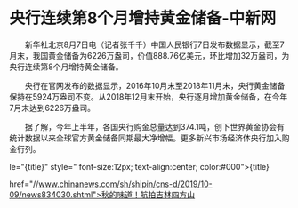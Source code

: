 # 央行连续第8个月增持黄金储备-中新网

　　新华社北京8月7日电（记者张千千）中国人民银行7日发布数据显示，截至7月末，我国黄金储备为6226万盎司，价值888.76亿美元，环比增加32万盎司，为央行连续第8个月增持黄金储备。

　　央行在官网发布的数据显示，2016年10月末至2018年11月末，央行黄金储备保持在5924万盎司不变。从2018年12月末开始，央行逐月增加黄金储备，在今年7月末达到6226万盎司。

　　据了解，今年上半年，各国央行购金总量达到374.1吨，创下世界黄金协会有统计数据以来全球官方黄金储备同期最大净增幅。更多新兴市场经济体央行加入购金行列。

le="{title}" style=" font-size:12px; text-align:center; color:#000">{title}

href="//www.chinanews.com/sh/shipin/cns-d/2019/10-09/news834030.shtml">秋的味道！航拍吉林四方山
